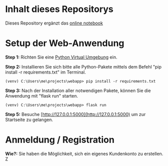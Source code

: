 # Inhalt dieses Repositorys

Dieses Repository ergänzt das [online notebook](https://armanmovs.github.io/places/) 

# Setup der Web-Anwendung

**Step 1:** Richten Sie eine [Python Virtual Umgebung](https://hwrberlin.github.io/fswd/python-vscode.html#32-use-the-python-virtual-environment-as-default-for-this-workspace) ein.

**Step 2:** Installieren Sie sich bitte alle Python-Pakete mittels dem Befehl "pip install -r requirements.txt" im Terminal.

```console
(venv) C:\Users\me\projects\webapp> pip install -r requirements.txt
```

**Step 3:** Nach der Installation aller notwendigen Pakete, können Sie die Anwendung mit "flask run" starten.

```console
(venv) C:\Users\me\projects\webapp> flask run
```

**Step 5:** Besuche [http://127.0.0.1:5000](http://127.0.0.1:5000) um zur Startseite zu gelangen.


# Anmeldung / Registration

**Wie?:** Sie haben die Möglichkeit, sich ein eigenes Kundenkonto zu erstellen. Z


